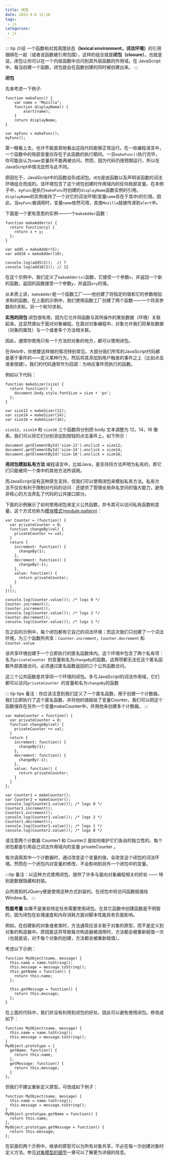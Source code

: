```yaml
---
title: 闭包
date: 2022-4-6 11:16
tags:
 - js
categories: 
 - js
---
```


::: tip 介绍
一个函数和对其周围状态<strong>（lexical environment，词法环境）</strong>的引用捆绑在一起（或者说函数被引用包围），这样的组合就是<strong>闭包（closure）</strong>。也就是说，闭包让你可以在一个内层函数中访问到其外层函数的作用域。在 JavaScript 中，每当创建一个函数，闭包就会在函数创建的同时被创建出来。
:::

<!-- more -->

**闭包**

先来考虑一下例子:
```
function makeFunc() {
    var name = "Mozilla";
    function displayName() {
        alert(name);
    }
    return displayName;
}

var myFunc = makeFunc();
myFunc();
```
第一眼看上去，也许不能直观地看出这段代码能够正常运行。在一些编程语言中，一个函数中的局部变量仅存在于此函数的执行期间。一旦`makeFunc()`执行完毕，你可能会认为`name`变量将不能再被访问。然而，因为代码仍按预期运行，所以在JavaScript中情况显然与此不同。

原因在于，JavaScript中的函数会形成闭包。`闭包`是由函数以及声明该函数的词法环境组合而成的。该环境包含了这个闭包创建时作用域内的任何局部变量。在本例子中，`myFunc`是执行`makeFunc`时创建的`displayName`函数实例的引用。`displayName`的实例维持了一个对它的词法环境(变量`name`存在于其中)的引用。因此，当`myFunc`被调用时，变量`name`依然可用，其值`Mozilla`就被传递到`alert`中。

下面是一个更有意思的实例——一个`makeAdder`函数：
```
function makeAdder(x) {
  return function(y) {
    return x + y;
  };
}

var add5 = makeAdder(5);
var add10 = makeAdder(10);

console.log(add5(2));  // 7
console.log(add10(2)); // 12
```
在这个示例中，我们定义了`makeAdder(x)`函数，它接受一个参数`x`，并返回一个新的函数。返回的函数接受一个参数`y`，并返回`x+y`的值。

从本质上讲，`makeAdder`是一个函数工厂——他创建了将指定的值和它的参数相加求和的函数。在上面的示例中，我们使用函数工厂创建了两个函数——一个将其参数和5求和，另一个和10求和。

**实用的闭包**
闭包很有用，因为它允许将函数与其所操作的某些数据（环境）关联起来。这显然类似于面对对象编程。在面对对象编程中，对象允许我们将某些数据（对象的属性）与一个或者多个方法相关联。

因此，通常你使用只有一个方法的对象的地方，都可以使用闭包。

在Web中，你想要这样做的情况特别常见。大部分我们所写的JavaScript代码都是基于事件的——定义某种行为，然后将其添加到用户触发的事件之上（比如点击或者按键）。我们的代码通常作为回调：为响应事件而执行的函数。

例如以下代码：
```
function makeSizer(size) {
  return function() {
    document.body.style.fontSize = size + 'px';
  };
}

var size12 = makeSizer(12);
var size14 = makeSizer(14);
var size16 = makeSizer(16);
```
`size12`，`size14` 和 `size16` 三个函数将分别把 body 文本调整为 12，14，16 像素。我们可以将它们分别添加到按钮的点击事件上。如下所示：
```
document.getElementById('size-12').onclick = size12;
document.getElementById('size-14').onclick = size14;
document.getElementById('size-16').onclick = size16;
```

**用闭包模拟私有方法**
编程语言中，比如Java，是支持将方法声明为私有的，即它们只能被同一个类中的其他方法所调用。

而JavaScript没有这种原生支持，但我们可以使用闭包来模拟私有方法。私有方法不仅仅有利于限制对代码的访问：还提供了管理全局命名空间的强大能力，避免非核心的方法弄乱了代码的公共接口部分。

下面的示例展示了如何使用闭包来定义公共函数，并令其可以访问私有函数和变量。这个方式也称为[模块模式(module pattern)](https://www.google.com/search?q=javascript+module+pattern)：
```
var Counter = (function() {
  var privateCounter = 0;
  function changeBy(val) {
    privateCounter += val;
  }
  return {
    increment: function() {
      changeBy(1);
    },
    decrement: function() {
      changeBy(-1);
    },
    value: function() {
      return privateCounter;
    }
  }
})();

console.log(Counter.value()); /* logs 0 */
Counter.increment();
Counter.increment();
console.log(Counter.value()); /* logs 2 */
Counter.decrement();
console.log(Counter.value()); /* logs 1 */
```
在之前的示例中，每个闭包都有它自己的词法环境；而这次我们只创建了一个词法环境，为三个函数所共享：`Counter.increment`，`Counter.decrement` 和 `Counter.value`

该共享环境创建于一个立即执行的匿名函数体内。这个环境中包含了两个私有项：名为`privateCounter `的变量和名为`changeBy`的函数。这两项都无法在这个匿名函数外部直接访问。必须通过匿名函数返回的三个公共函数访问。

这三个公共函数是共享同一个环境的闭包。多亏JavaScript的词法作用域，它们都可以访问`privateCounter `的变量和名为`changeBy`的函数

::: tip tips
备注：你应该注意到我们定义了一个匿名函数，用于创建一个计数器。我们立即执行了这个匿名函数，并将他的值赋给了变量Counter。我们可以把这个函数储存在另外一个变量makeCounter中，并用他来创建多个计数器。
:::
```
var makeCounter = function() {
  var privateCounter = 0;
  function changeBy(val) {
    privateCounter += val;
  }
  return {
    increment: function() {
      changeBy(1);
    },
    decrement: function() {
      changeBy(-1);
    },
    value: function() {
      return privateCounter;
    }
  }
};

var Counter1 = makeCounter();
var Counter2 = makeCounter();
console.log(Counter1.value()); /* logs 0 */
Counter1.increment();
Counter1.increment();
console.log(Counter1.value()); /* logs 2 */
Counter1.decrement();
console.log(Counter1.value()); /* logs 1 */
console.log(Counter2.value()); /* logs 0 */
```
请注意两个计数器 Counter1 和 Counter2 是如何维护它们各自的独立性的。每个闭包都是引用自己词法作用域内的变量 privateCounter 。

每次调用其中一个计数器时，通过改变这个变量的值，会改变这个闭包的词法环境。然而在一个闭包内对变量的修改，不会影响到另外一个闭包中的变量。

:::tip
备注：以这种方式使用闭包，提供了许多与面向对象编程相关的好处 —— 特别是数据隐藏和封装。

众所周知的JQuery便是使用这种方式封装的。在闭包中将访问函数赋值给Window.$。
:::

**性能考量**
如果不是某些特定任务需要使用闭包，在其它函数中创建函数是不明智的，因为闭包在处理速度和内存消耗方面对脚本性能具有负面影响。

例如，在创建新的对象或者类时，方法通常应该关联于对象的原型，而不是定义到对象的构造器中。原因是这将导致每次构造器被调用时，方法都会被重新赋值一次（也就是说，对于每个对象的创建，方法都会被重新赋值）。

考虑以下示例：
```
function MyObject(name, message) {
  this.name = name.toString();
  this.message = message.toString();
  this.getName = function() {
    return this.name;
  };

  this.getMessage = function() {
    return this.message;
  };
}
```
在上面的代码中，我们并没有利用到闭包的好处，因此可以避免使用闭包。修改成如下：
```
function MyObject(name, message) {
  this.name = name.toString();
  this.message = message.toString();
}
MyObject.prototype = {
  getName: function() {
    return this.name;
  },
  getMessage: function() {
    return this.message;
  }
};
```
但我们不建议重新定义原型。可改成如下例子：
```
function MyObject(name, message) {
  this.name = name.toString();
  this.message = message.toString();
}
MyObject.prototype.getName = function() {
  return this.name;
};
MyObject.prototype.getMessage = function() {
  return this.message;
};
```
在前面的两个示例中，继承的原型可以为所有对象共享，不必在每一次创建对象时定义方法。参见[对象模型的细节](https://developer.mozilla.org/zh-CN/docs/Web/JavaScript/Guide/Details_of_the_Object_Model)一章可以了解更为详细的信息。